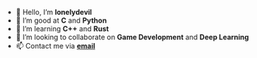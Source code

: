 - 👋 Hello, I’m **lonelydevil**
- 👀 I’m good at **C** and **Python**
- 🌱 I’m learning **C++** and **Rust**
- 💞️ I’m looking to collaborate on **Game Development** and **Deep Learning**
- 📫 Contact me via [**email**](mailto:harainanba@protonmail.com)
